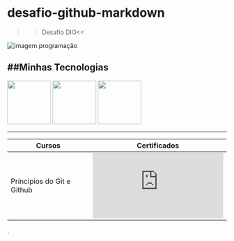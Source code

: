 # desafio-github-markdown

>>Desafio DIO<<

![imagem programação](https://www.superti360.com.br/wp-content/uploads/2022/02/0-destaque-linguagens-de-programacao-2019.jpg)

##Minhas Tecnologias 
------

<img src="https://cdn.jsdelivr.net/gh/devicons/devicon@latest/icons/react/react-original-wordmark.svg" width=100px>
<img src="https://cdn.jsdelivr.net/gh/devicons/devicon@latest/icons/python/python-original-wordmark.svg" width=100px>          
<img src="https://cdn.jsdelivr.net/gh/devicons/devicon@latest/icons/django/django-plain-wordmark.svg" width=100px>

------

| Cursos | Certificados |
|--------|--------------|
|Príncipios do Git e Github| ![](https://hermes.dio.me/certificates/QHTCIIVR.pdf)
.
